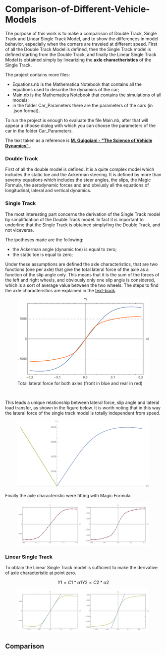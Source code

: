 # Comparison-of-Different-Vehicle-Models
The purpose of this work is to make a comparison of Double Track, Single Track and Linear Single Track Model, and to show the differences in model behavior, especially when the corners are traveled at different speed.
First of all the Double Track Model is defined, then the Single Track model is defined starting from the Double Track, and finally the Linear Single Track Model is obtained simply by linearizing the **axle charactheristics** of the Single Track.

The project contains more files:
- Equations.nb is the Mathematica Notebook that contains all the equations used to describe the dynamics of the car;
- Main.nb is the Mathematica Notebook that contains the simulations of all models;
- in the folder Car_Parameters there are the parameters of the cars (in .json format).

To run the project is enough to evaluate the file Main.nb, after that will appear a choose dialog with which you can choose the parameters of the car in the folder Car_Parameters. 

The text taken as a reference is [**M. Guiggiani - "The Science of Vehicle Dynamics"** ](http://www.dimnp.unipi.it/guiggiani-m/science.html).

<h3>Double Track</h3>
<p>First of all the double model is defined. It is a quite complex model which includes the static toe and the Ackerman steering. It is defined by more than seventy equations which includes the steer angles, the slips, the Magic Formula, the aerodynamic forces and and obviusly all the equations of longitudinal, lateral and vertical dynamics.
 </p>
  
<h3>Single Track</h3>
<p>
The most interesting part concerns the derivation of the Single Track model by simplification of the Double Track model. In fact it is important to underline that the Single Track is obtained simplyfing the Double Track, and not viceversa.
</p>

The ipotheses made are the following:
- the Ackerman angle (dynamic toe) is equal to zero;
- the static toe is equal to zero;

Under these assumptions are defined the axle characteristics, that are two functions (one per axle) that give the total lateral force of the axle as a function of the slip angle only. This means that it is the sum of the forces of the left and right wheels, and obviously only one slip angle is considered, which is a sort of average value between the two wheels.
The steps to find the axle characteristics are explained in the [text-book](http://www.dimnp.unipi.it/guiggiani-m/science.html).

<figure class="image">
  <img src="Images/single/axle_caracth.png">
  <figcaption>Total lateral force for both axles (front in blue and rear in red)</figcaption>
</figure>
<br/>


This leads a unique relationship between lateral force, slip angle and lateral load transfer, as shown in the figure below. It is worth noting that in this way the lateral force of the single track model is totally independent from speed.

<figure class="image">
  <img src="Images/single/axle1.png">
  <figcaption></figcaption>
</figure>

Finally the axle characteristic were fitting with Magic Formula.

<figure class="image">
  <img src="Images/single/axle_fitting.png">
  <figcaption></figcaption>
</figure>



<h3>Linear Single Track</h3>
To obtain the Linear Single Track model is sufficient to make the derivative of axle characteristic at point zero.
 
```math
Y1 = C1*α1
Y2 = C2*α2
```
<figure class="image">
  <img src="Images/linear/linearization.png">
  <figcaption></figcaption>
</figure>

<h2>Comparison</h2>
